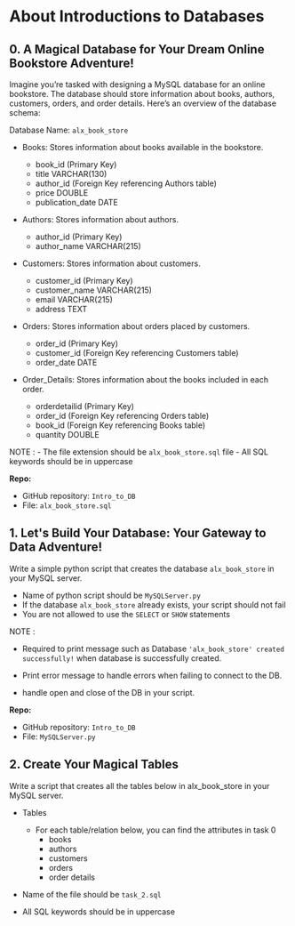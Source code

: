 # About  Introductions to Databases

## 0. A Magical Database for Your Dream Online Bookstore Adventure! 

Imagine you’re tasked with designing a MySQL database for an online bookstore. The database should store information about books, authors, customers, orders, and order details. Here’s an overview of the database schema:

Database Name: `alx_book_store`

 - Books: Stores information about books available in the bookstore.
    - book_id (Primary Key)
    - title VARCHAR(130)
    - author_id (Foreign Key referencing Authors table)
    - price DOUBLE
    - publication_date DATE

 - Authors: Stores information about authors.
    - author_id (Primary Key)
    - author_name VARCHAR(215)

 - Customers: Stores information about customers.
    - customer_id (Primary Key)
    - customer_name VARCHAR(215)
    - email VARCHAR(215)
    - address TEXT

 - Orders: Stores information about orders placed by customers.
    - order_id (Primary Key)
    - customer_id (Foreign Key referencing Customers table)
    - order_date DATE

- Order_Details: Stores information about the books included in each order.
    - orderdetailid (Primary Key)
    - order_id (Foreign Key referencing Orders table)
    - book_id (Foreign Key referencing Books table)
    - quantity DOUBLE

NOTE : - The file extension should be `alx_book_store.sql` file - All SQL keywords should be in uppercase

__Repo:__

- GitHub repository: `Intro_to_DB`
- File: `alx_book_store.sql`


## 1. Let's Build Your Database: Your Gateway to Data Adventure! 

Write a simple python script that creates the database `alx_book_store` in your MySQL server.

- Name of python script should be `MySQLServer.py`
- If the database `alx_book_store` already exists, your script should not fail
- You are not allowed to use the `SELECT` or `SHOW` statements

NOTE :

- Required to print message such as Database `'alx_book_store' created successfully!` when database is successfully created.

- Print error message to handle errors when failing to connect to the DB.

- handle open and close of the DB in your script.

__Repo:__

- GitHub repository: `Intro_to_DB`
- File: `MySQLServer.py`

## 2. Create Your Magical Tables
Write a script that creates all the tables below in alx_book_store in your MySQL server.

- Tables
    - For each table/relation below, you can find the attributes in task 0
        - books
        - authors
        - customers
        - orders
        - order details

 - Name of the file should be `task_2.sql`

 - All SQL keywords should be in uppercase

 


